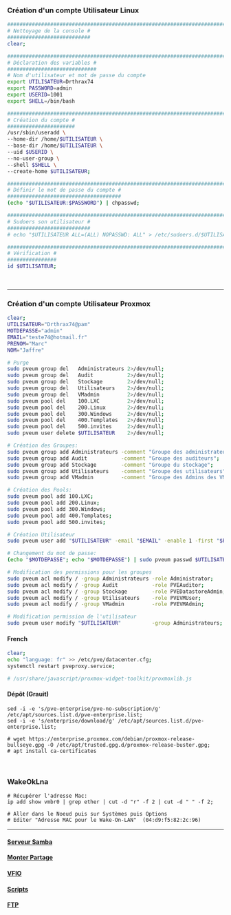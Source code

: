 ### Création d'un compte Utilisateur Linux
```bash
#########################################################################################################
# Nettoyage de la console #
###########################
clear;

#########################################################################################################
# Déclaration des variables #
#############################
# Nom d'utilisateur et mot de passe du compte
export UTILISATEUR=Drthrax74
export PASSWORD=admin
export USERID=1001
export SHELL=/bin/bash

#########################################################################################################
# Création du compte #
######################
/usr/sbin/useradd \
--home-dir /home/$UTILISATEUR \
--base-dir /home/$UTILISATEUR \
--uid $USERID \
--no-user-group \
--shell $SHELL \
--create-home $UTILISATEUR;

#########################################################################################################
# Définir le mot de passe du compte #
#####################################
(echo "$UTILISATEUR:$PASSWORD") | chpasswd;

#########################################################################################################
# Sudoers son utilisateur #
###########################
# echo "$UTILISATEUR ALL=(ALL) NOPASSWD: ALL" > /etc/sudoers.d/$UTILISATEUR;

#########################################################################################################
# Vérification #
################
id $UTILISATEUR;
```
<br />

----------------------------------------------------------------------------------------------------------------------------------

### Création d'un compte Utilisateur Proxmox
```bash
clear;
UTILISATEUR="Drthrax74@pam"
MOTDEPASSE="admin"
EMAIL="teste74@hotmail.fr"
PRENOM="Marc"
NOM="Jaffre"

# Purge
sudo pveum group del   Administrateurs 2>/dev/null;
sudo pveum group del   Audit           2>/dev/null;
sudo pveum group del   Stockage        2>/dev/null;
sudo pveum group del   Utilisateurs    2>/dev/null;
sudo pveum group del   VMadmin         2>/dev/null;
sudo pveum pool del    100.LXC         2>/dev/null;
sudo pveum pool del    200.Linux       2>/dev/null;
sudo pveum pool del    300.Windows     2>/dev/null;
sudo pveum pool del    400.Templates   2>/dev/null;
sudo pveum pool del    500.invites     2>/dev/null;
sudo pveum user delete $UTILISATEUR    2>/dev/null;

# Création des Groupes:
sudo pveum group add Administrateurs -comment "Groupe des administrateurs";
sudo pveum group add Audit           -comment "Groupe des auditeurs";
sudo pveum group add Stockage        -comment "Groupe du stockage";
sudo pveum group add Utilisateurs    -comment "Groupe des utilisateurs";
sudo pveum group add VMadmin         -comment "Groupe des Admins des VM";

# Création des Pools:
sudo pveum pool add 100.LXC;
sudo pveum pool add 200.Linux;
sudo pveum pool add 300.Windows;
sudo pveum pool add 400.Templates;
sudo pveum pool add 500.invites;

# Création Utilisateur
sudo pveum user add "$UTILISATEUR" -email "$EMAIL" -enable 1 -first "$PRENOM" -lastname "$NOM";

# Changement du mot de passe:
(echo "$MOTDEPASSE"; echo "$MOTDEPASSE") | sudo pveum passwd $UTILISATEUR;

# Modification des permissions pour les groupes
sudo pveum acl modify / -group Administrateurs -role Administrator;
sudo pveum acl modify / -group Audit           -role PVEAuditor;
sudo pveum acl modify / -group Stockage        -role PVEDatastoreAdmin;
sudo pveum acl modify / -group Utilisateurs    -role PVEVMUser;
sudo pveum acl modify / -group VMadmin         -role PVEVMAdmin;

# Modification permission de l'utilisateur
sudo pveum user modify "$UTILISATEUR"          -group Administrateurs;
```

#### French
```bash
clear;
echo "language: fr" >> /etc/pve/datacenter.cfg;
systemctl restart pveproxy.service;

# /usr/share/javascript/proxmox-widget-toolkit/proxmoxlib.js
```

#### Dépôt (Grauit) 
```
sed -i -e 's/pve-enterprise/pve-no-subscription/g' /etc/apt/sources.list.d/pve-enterprise.list;
sed -i -e 's/enterprise/download/g' /etc/apt/sources.list.d/pve-enterprise.list;

# wget https://enterprise.proxmox.com/debian/proxmox-release-bullseye.gpg -O /etc/apt/trusted.gpg.d/proxmox-release-buster.gpg;
# apt install ca-certificates
```
<br />


### WakeOkLna
```
# Récupérer l'adresse Mac:
ip add show vmbr0 | grep ether | cut -d "r" -f 2 | cut -d " " -f 2;

# Aller dans le Noeud puis sur Systèmes puis Options
# Editer "Adresse MAC pour le Wake-On-LAN"  (04:d9:f5:82:2c:96)
```


--------------------------------------------------------------------------------

#### [Serveur Samba](https://github.com/dexter74/Linux/blob/main/Proxmox/samba.md)
#### [Monter Partage](https://github.com/dexter74/Linux/blob/main/Proxmox/Partage.md)
#### [VFIO](https://github.com/dexter74/Linux/blob/main/Proxmox/VFIO/GUIDE.MD)
#### [Scripts](https://github.com/dexter74/Linux/tree/main/Proxmox/script)
#### [FTP](https://github.com/dexter74/Linux/tree/main/Debian/Appz/FTP)
<br />

